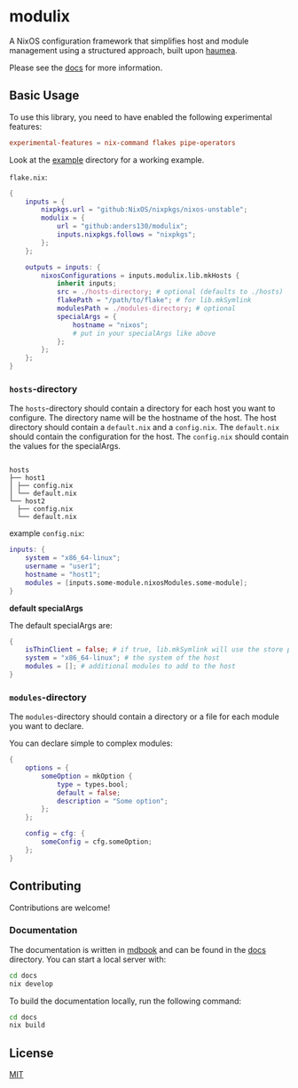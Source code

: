 # modulix

A NixOS configuration framework that simplifies host and module management using a structured approach, built upon [haumea](https://github.com/nix-community/haumea).

Please see the [docs](https://anders130.github.io/modulix) for more information.

## Basic Usage

To use this library, you need to have enabled the following experimental features:

```conf
experimental-features = nix-command flakes pipe-operators
```

Look at the [example](./example) directory for a working example.

`flake.nix`:

```nix
{
    inputs = {
        nixpkgs.url = "github:NixOS/nixpkgs/nixos-unstable";
        modulix = {
            url = "github:anders130/modulix";
            inputs.nixpkgs.follows = "nixpkgs";
        };
    };

    outputs = inputs: {
        nixosConfigurations = inputs.modulix.lib.mkHosts {
            inherit inputs;
            src = ./hosts-directory; # optional (defaults to ./hosts)
            flakePath = "/path/to/flake"; # for lib.mkSymlink
            modulesPath = ./modules-directory; # optional
            specialArgs = {
                hostname = "nixos";
                # put in your specialArgs like above
            };
        };
    };
}
```

### `hosts`-directory

The `hosts`-directory should contain a directory for each host you want to configure. The directory name will be the hostname of the host.
The host directory should contain a `default.nix` and a `config.nix`. The `default.nix` should contain the configuration for the host. The `config.nix` should contain the values for the specialArgs.

```

hosts
├── host1
│ ├── config.nix
│ └── default.nix
└── host2
  ├── config.nix
  └── default.nix

```

example `config.nix`:

```nix
inputs: {
    system = "x86_64-linux";
    username = "user1";
    hostname = "host1";
    modules = [inputs.some-module.nixosModules.some-module];
}
```

**default specialArgs**

The default specialArgs are:

```nix
{
    isThinClient = false; # if true, lib.mkSymlink will use the store path instead of the flake path
    system = "x86_64-linux"; # the system of the host
    modules = []; # additional modules to add to the host
}
```

### `modules`-directory

The `modules`-directory should contain a directory or a file for each module you want to declare.

You can declare simple to complex modules:

```nix
{
    options = {
        someOption = mkOption {
            type = types.bool;
            default = false;
            description = "Some option";
        };
    };

    config = cfg: {
        someConfig = cfg.someOption;
    };
}
```

## Contributing

Contributions are welcome!

### Documentation

The documentation is written in [mdbook](https://rust-lang.github.io/mdBook/) and can be found in the [docs](./docs) directory.
You can start a local server with:

```bash
cd docs
nix develop
```

To build the documentation locally, run the following command:

```bash
cd docs
nix build
```

## License

[MIT](./LICENSE)
